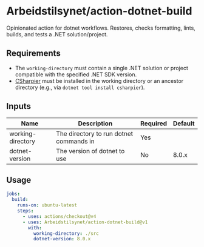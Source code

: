 # Arbeidstilsynet/action-dotnet-build

Opinionated action for dotnet workflows. Restores, checks formatting, lints, builds, and tests a .NET solution/project.

## Requirements

- The `working-directory` must contain a single .NET solution or project compatible with the specified .NET SDK version.
- [CSharpier](https://csharpier.com) must be installed in the working directory or an ancestor directory (e.g., via `dotnet tool install csharpier`).

## Inputs

| Name              | Description                             | Required | Default |
|-------------------|-----------------------------------------|----------|---------|
| working-directory | The directory to run dotnet commands in | Yes      |         |
| dotnet-version    | The version of dotnet to use            | No       | 8.0.x   |

## Usage

```yaml
jobs:
  build:
    runs-on: ubuntu-latest
    steps:
      - uses: actions/checkout@v4
      - uses: Arbeidstilsynet/action-dotnet-build@v1
        with:
          working-directory: ./src
          dotnet-version: 8.0.x
```
